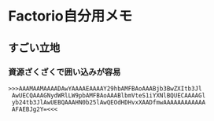 # Factorio自分用メモ
## すごい立地
### 資源ざくざくで囲い込みが容易
    >>>AAAMAAMAAAADAwYAAAAEAAAAY29hbAMFBAoAAABjb3BwZXItb3Jl
     AwUECQAAAGNydWRlLW9pbAMFBAoAAABlbmVteS1iYXNlBQUECAAAAGl
     yb24tb3JlAwUEBQAAAHN0b25lAwQEOdHDHvxXAADfmwAAAAAAAAAAAA
     AFAEBJg2Y=<<<
